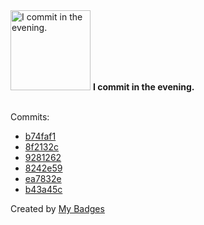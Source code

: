 <img src="https://my-badges.github.io/my-badges/evening-commits.png" alt="I commit in the evening." title="I commit in the evening." width="128">
<strong>I commit in the evening.</strong>
<br><br>

Commits:

- <a href="https://github.com/andypiper/blog/commit/b74faf13ed53cf08b5cccdfb55c8e26b77f48992">b74faf1</a>
- <a href="https://github.com/andypiper/blog/commit/8f2132c134807cc5b7ccd8aa889871197aeaf7e4">8f2132c</a>
- <a href="https://github.com/andypiper/andypiper.github.io/commit/92812628c91c0158d4f86d42eb93b625b8d951d7">9281262</a>
- <a href="https://github.com/andypiper/andypiper.github.io/commit/8242e5961b776eaff1024362d6b16075082fb4ba">8242e59</a>
- <a href="https://github.com/mastodon/specs-background/commit/ea7832e10065d442f46bdc66ab03475cbcea72aa">ea7832e</a>
- <a href="https://github.com/mastodon/specs-background/commit/b43a45c059595c1f35bf8e641397924742ac54d2">b43a45c</a>


Created by <a href="https://github.com/my-badges/my-badges">My Badges</a>